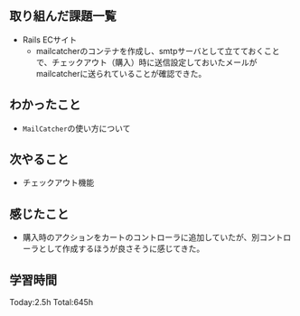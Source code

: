 ## 取り組んだ課題一覧
- Rails ECサイト
  - mailcatcherのコンテナを作成し、smtpサーバとして立てておくことで、チェックアウト（購入）時に送信設定しておいたメールがmailcatcherに送られていることが確認できた。
  
## わかったこと
- `MailCatcher`の使い方について

## 次やること
- チェックアウト機能
  
## 感じたこと
- 購入時のアクションをカートのコントローラに追加していたが、別コントローラとして作成するほうが良さそうに感じてきた。
  
## 学習時間
Today:2.5h
Total:645h
